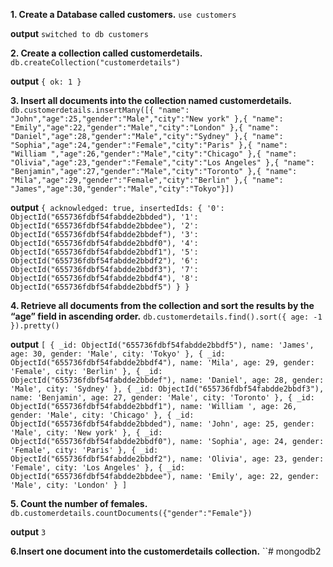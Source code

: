 **1. Create a Database called customers.**
``use customers``

**output**
``switched to db customers``

**2. Create a collection called customerdetails.**
``db.createCollection("customerdetails")``

**output**
``{ ok: 1 }``

**3. Insert all documents into the collection named   customerdetails.**
``db.customerdetails.insertMany([{ "name": "John","age":25,"gender":"Male","city":"New york" },{ "name": "Emily","age":22,"gender":"Male","city":"London" },{ "name": "Daniel","age":28,"gender":"Male","city":"Sydney" },{ "name": "Sophia","age":24,"gender":"Female","city":"Paris" },{ "name": "William ","age":26,"gender":"Male","city":"Chicago" },{ "name": "Olivia","age":23,"gender":"Female","city":"Los Angeles" },{ "name": "Benjamin","age":27,"gender":"Male","city":"Toronto" },{ "name": "Mila","age":29,"gender":"Female","city":"Berlin" },{ "name": "James","age":30,"gender":"Male","city":"Tokyo"}])``

**output**
``{
  acknowledged: true,
  insertedIds: {
    '0': ObjectId("655736fdbf54fabdde2bbded"),
    '1': ObjectId("655736fdbf54fabdde2bbdee"),
    '2': ObjectId("655736fdbf54fabdde2bbdef"),
    '3': ObjectId("655736fdbf54fabdde2bbdf0"),
    '4': ObjectId("655736fdbf54fabdde2bbdf1"),
    '5': ObjectId("655736fdbf54fabdde2bbdf2"),
    '6': ObjectId("655736fdbf54fabdde2bbdf3"),
    '7': ObjectId("655736fdbf54fabdde2bbdf4"),
    '8': ObjectId("655736fdbf54fabdde2bbdf5")
  }
}``

**4. Retrieve all documents from the collection and sort the results by the “age” field    in ascending order.**
``db.customerdetails.find().sort({ age: -1 }).pretty()``

**output**
``[
  {
    _id: ObjectId("655736fdbf54fabdde2bbdf5"),
    name: 'James',
    age: 30,
    gender: 'Male',
    city: 'Tokyo'
  },
  {
    _id: ObjectId("655736fdbf54fabdde2bbdf4"),
    name: 'Mila',
    age: 29,
    gender: 'Female',
    city: 'Berlin'
  },
  {
    _id: ObjectId("655736fdbf54fabdde2bbdef"),
    name: 'Daniel',
    age: 28,
    gender: 'Male',
    city: 'Sydney'
  },
  {
    _id: ObjectId("655736fdbf54fabdde2bbdf3"),
    name: 'Benjamin',
    age: 27,
    gender: 'Male',
    city: 'Toronto'
  },
  {
    _id: ObjectId("655736fdbf54fabdde2bbdf1"),
    name: 'William ',
    age: 26,
    gender: 'Male',
    city: 'Chicago'
  },
  {
    _id: ObjectId("655736fdbf54fabdde2bbded"),
    name: 'John',
    age: 25,
    gender: 'Male',
    city: 'New york'
  },
  {
    _id: ObjectId("655736fdbf54fabdde2bbdf0"),
    name: 'Sophia',
    age: 24,
    gender: 'Female',
    city: 'Paris'
  },
  {
    _id: ObjectId("655736fdbf54fabdde2bbdf2"),
    name: 'Olivia',
    age: 23,
    gender: 'Female',
    city: 'Los Angeles'
  },
  {
    _id: ObjectId("655736fdbf54fabdde2bbdee"),
    name: 'Emily',
    age: 22,
    gender: 'Male',
    city: 'London'
  }
]``

**5. Count the number of females.**
``db.customerdetails.countDocuments({"gender":"Female"})``

**output**
``3``

**6.Insert one document into the customerdetails collection.**
``# mongodb2
